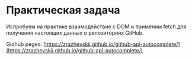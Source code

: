 # Практическая задача

Испробуем на практике взаимодействие с DOM и применим fetch для получения настоящих данных о репозиториях GitHub.

Gidhub peges: [https://zrazhevskii.github.io/github-api-autocomplete/](https://zrazhevskii.github.io/github-api-autocomplete/)